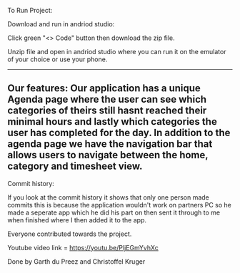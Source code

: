 To Run Project:

Download and run in andriod studio:

Click green "<> Code" button then download the zip file.

Unzip file and open in andriod studio where you can run it on the emulator of your choice or use your phone.

------------------------------------------------------------------------------------------------------------------------
Our features:
Our application has a unique Agenda page where the user can see which categories of theirs still hasnt reached their minimal hours and lastly which categories
the user has completed for the day. In addition to the agenda page we have the navigation bar that allows users to navigate between the home, category and timesheet view.
------------------------------------------------------------------------------------------------------------------------

Commit history:

If you look at the commit history it shows that only one person made commits this is because the application wouldn't work on partners PC so he made a seperate app which he did his part on then sent it through to me when finished where I then added it to the app.

Everyone contributed towards the project.

Youtube video link = https://youtu.be/PljEGmYvhXc

Done by Garth du Preez and Christoffel Kruger
